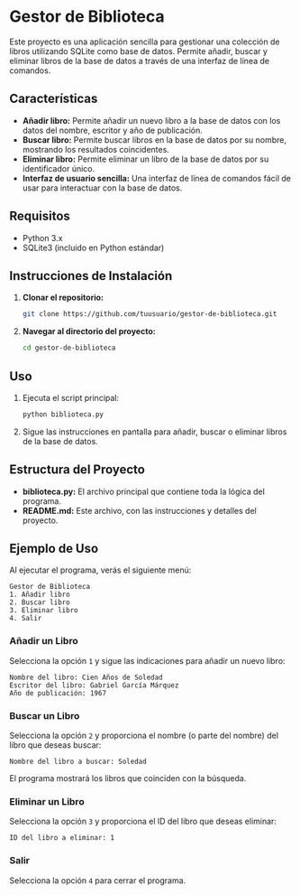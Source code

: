 # Gestor de Biblioteca

Este proyecto es una aplicación sencilla para gestionar una colección de libros utilizando SQLite como base de datos. Permite añadir, buscar y eliminar libros de la base de datos a través de una interfaz de línea de comandos.

## Características

- **Añadir libro:** Permite añadir un nuevo libro a la base de datos con los datos del nombre, escritor y año de publicación.
- **Buscar libro:** Permite buscar libros en la base de datos por su nombre, mostrando los resultados coincidentes.
- **Eliminar libro:** Permite eliminar un libro de la base de datos por su identificador único.
- **Interfaz de usuario sencilla:** Una interfaz de línea de comandos fácil de usar para interactuar con la base de datos.

## Requisitos

- Python 3.x
- SQLite3 (incluido en Python estándar)

## Instrucciones de Instalación

1. **Clonar el repositorio:**
   ```bash
   git clone https://github.com/tuusuario/gestor-de-biblioteca.git
   ```
2. **Navegar al directorio del proyecto:**
   ```bash
   cd gestor-de-biblioteca
   ```

## Uso

1. Ejecuta el script principal:
   ```bash
   python biblioteca.py
   ```
2. Sigue las instrucciones en pantalla para añadir, buscar o eliminar libros de la base de datos.

## Estructura del Proyecto

- **biblioteca.py:** El archivo principal que contiene toda la lógica del programa.
- **README.md:** Este archivo, con las instrucciones y detalles del proyecto.

## Ejemplo de Uso

Al ejecutar el programa, verás el siguiente menú:

```
Gestor de Biblioteca
1. Añadir libro
2. Buscar libro
3. Eliminar libro
4. Salir
```

### Añadir un Libro

Selecciona la opción `1` y sigue las indicaciones para añadir un nuevo libro:

```
Nombre del libro: Cien Años de Soledad
Escritor del libro: Gabriel García Márquez
Año de publicación: 1967
```

### Buscar un Libro

Selecciona la opción `2` y proporciona el nombre (o parte del nombre) del libro que deseas buscar:

```
Nombre del libro a buscar: Soledad
```

El programa mostrará los libros que coinciden con la búsqueda.

### Eliminar un Libro

Selecciona la opción `3` y proporciona el ID del libro que deseas eliminar:

```
ID del libro a eliminar: 1
```

### Salir

Selecciona la opción `4` para cerrar el programa.
